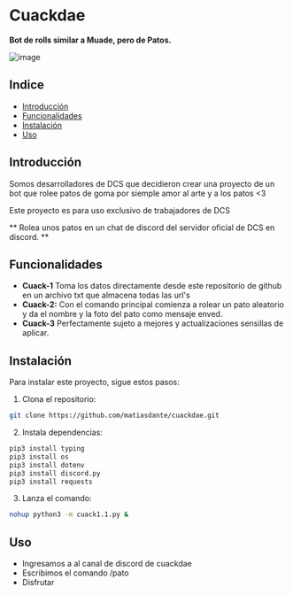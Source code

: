 # Cuackdae

**Bot de rolls similar a Muade, pero de Patos.**

![image](https://github.com/matiasdante/cuackdae/assets/70301149/f7cc6f92-7b70-4e78-b19f-46180340932f)

## Indice

* [Introducción](#Introduccion)
* [Funcionalidades](#Funcionalidades)
* [Instalación](#Instalacion)
* [Uso](#Uso)

## Introducción

Somos desarrolladores de DCS que decidieron crear una proyecto de un bot que rolee patos de goma por siemple amor al arte y a los patos <3

Este proyecto es para uso exclusivo de trabajadores de DCS

** Rolea unos patos en un chat de discord del servidor oficial de DCS en discord. **

## Funcionalidades

* **Cuack-1** Toma los datos directamente desde este repositorio de github en un archivo txt que almacena todas las url's
* **Cuack-2:** Con el comando principal comienza a rolear un pato aleatorio y da el nombre y la foto del pato como mensaje enved.
* **Cuack-3** Perfectamente sujeto a mejores y actualizaciones sensillas de aplicar.

## Instalación

Para instalar este proyecto, sigue estos pasos:

1. Clona el repositorio:

```bash
git clone https://github.com/matiasdante/cuackdae.git
```
2. Instala dependencias:

```bash
pip3 install typing
pip3 install os
pip3 install dotenv
pip3 install discord.py
pip3 install requests
```

3. Lanza el comando:

```bash
nohup python3 -m cuack1.1.py &
```

## Uso

* Ingresamos a al canal de discord de cuackdae
* Escribimos el comando /pato
* Disfrutar


